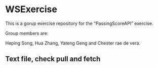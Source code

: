 # WSExercise
This is a gorup exercise repository for the “PassingScoreAPI” exercise. <p>Group members are:</p> Heping Song, Hua Zhang, Yateng Geng and Chester rae de vera.


## Text file, check pull and fetch
